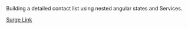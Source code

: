 Building a detailed contact list using nested angular states and Services.

[Surge Link](tiy-jackstorrs-detailed-contact-app.surge.sh)
